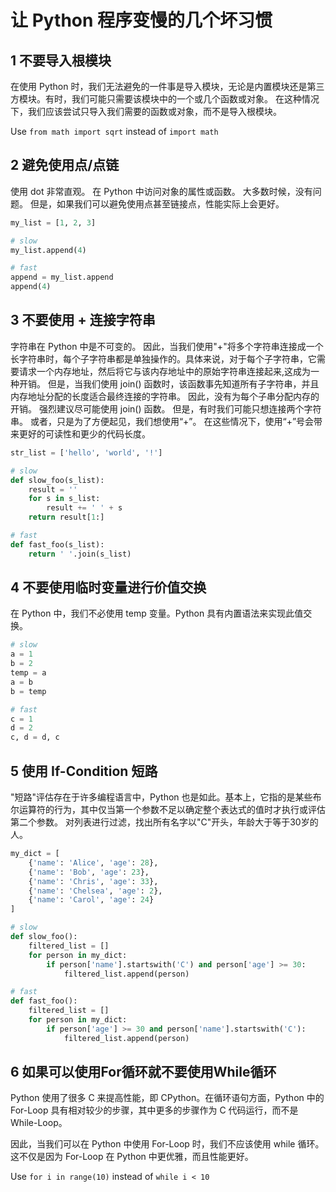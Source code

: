 # 让 Python 程序变慢的几个坏习惯

1 不要导入根模块
-----

在使用 Python 时，我们无法避免的一件事是导入模块，无论是内置模块还是第三方模块。有时，我们可能只需要该模块中的一个或几个函数或对象。 在这种情况下，我们应该尝试只导入我们需要的函数或对象，而不是导入根模块。

Use `from math import sqrt` instead of `import math`

2 避免使用点/点链
-----

使用 dot 非常直观。 在 Python 中访问对象的属性或函数。 大多数时候，没有问题。 但是，如果我们可以避免使用点甚至链接点，性能实际上会更好。

```python
my_list = [1, 2, 3]

# slow
my_list.append(4)

# fast
append = my_list.append
append(4)
```

3 不要使用 + 连接字符串
-----

字符串在 Python 中是不可变的。 因此，当我们使用"+"将多个字符串连接成一个长字符串时，每个子字符串都是单独操作的。具体来说，对于每个子字符串，它需要请求一个内存地址，然后将它与该内存地址中的原始字符串连接起来,这成为一种开销。
但是，当我们使用 join() 函数时，该函数事先知道所有子字符串，并且内存地址分配的长度适合最终连接的字符串。 因此，没有为每个子串分配内存的开销。
强烈建议尽可能使用 join() 函数。 但是，有时我们可能只想连接两个字符串。 或者，只是为了方便起见，我们想使用“+”。 在这些情况下，使用“+”号会带来更好的可读性和更少的代码长度。

```python
str_list = ['hello', 'world', '!']

# slow
def slow_foo(s_list):
    result = ''
    for s in s_list:
        result += ' ' + s
    return result[1:]

# fast
def fast_foo(s_list):
    return ' '.join(s_list)
```

4 不要使用临时变量进行价值交换
-----

在 Python 中，我们不必使用 temp 变量。Python 具有内置语法来实现此值交换。

```python
# slow
a = 1
b = 2
temp = a
a = b
b = temp

# fast
c = 1
d = 2
c, d = d, c
```

5 使用 If-Condition 短路
-----

"短路"评估存在于许多编程语言中，Python 也是如此。基本上，它指的是某些布尔运算符的行为，其中仅当第一个参数不足以确定整个表达式的值时才执行或评估第二个参数。
对列表进行过滤，找出所有名字以"C"开头，年龄大于等于30岁的人。

```python
my_dict = [
    {'name': 'Alice', 'age': 28},
    {'name': 'Bob', 'age': 23},
    {'name': 'Chris', 'age': 33},
    {'name': 'Chelsea', 'age': 2},
    {'name': 'Carol', 'age': 24}
]

# slow
def slow_foo():
    filtered_list = []
    for person in my_dict:
        if person['name'].startswith('C') and person['age'] >= 30:
            filtered_list.append(person)

# fast
def fast_foo():
    filtered_list = []
    for person in my_dict:
        if person['age'] >= 30 and person['name'].startswith('C'):
            filtered_list.append(person)
```

6 如果可以使用For循环就不要使用While循环
-----

Python 使用了很多 C 来提高性能，即 CPython。在循环语句方面，Python 中的 For-Loop 具有相对较少的步骤，其中更多的步骤作为 C 代码运行，而不是 While-Loop。

因此，当我们可以在 Python 中使用 For-Loop 时，我们不应该使用 while 循环。这不仅是因为 For-Loop 在 Python 中更优雅，而且性能更好。

Use `for i in range(10)` instead of `while i < 10`